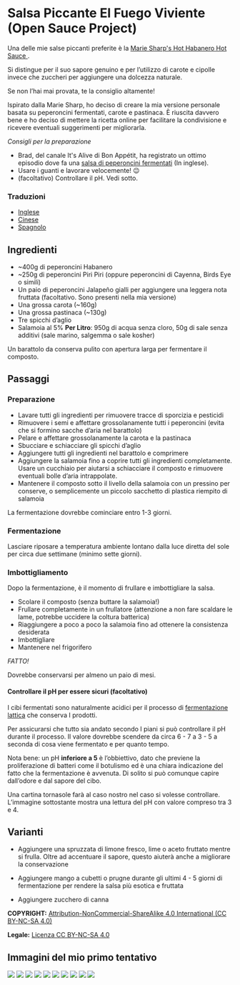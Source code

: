 # Salsa Piccante El Fuego Viviente (Open Sauce Project)

Una delle mie salse piccanti preferite è la [Marie Sharp's Hot Habanero Hot Sauce ](http://www.sammcgees.com/habanero-hot-sauce/marie-sharps-hot-habanero-hot-sauce-10oz.html).

Si distingue per il suo sapore genuino e per l’utilizzo di carote e cipolle invece che zuccheri per aggiungere una dolcezza naturale.

Se non l’hai mai provata, te la consiglio altamente! 

Ispirato dalla Marie Sharp, ho deciso di creare la mia versione personale basata su peperoncini fermentati, carote e pastinaca.
È riuscita davvero bene e ho deciso di mettere la ricetta online per facilitare la condivisione e ricevere eventuali suggerimenti per migliorarla.

*Consigli per la preparazione*

* Brad, del canale It's Alive di Bon Appétit, ha registrato un ottimo episodio dove fa una [salsa di peperoncini fermentati](https://www.youtube.com/watch?v=UGjCeAbWKPo) (In inglese).
* Usare i guanti e lavorare velocemente! 😉
* (facoltativo) Controllare il pH. Vedi sotto.

### Traduzioni

* [Inglese](README.md)
* [Cinese](README-CN.md)
* [Spagnolo](README-ES.md)


## Ingredienti

* ~400g di peperoncini Habanero
* ~250g di peperoncini Piri Piri (oppure peperoncini di Cayenna, Birds Eye o simili)
* Un paio di peperoncini Jalapeño gialli per aggiungere una leggera nota fruttata (facoltativo. Sono presenti nella mia versione)
* Una grossa carota (~160g)
* Una grossa pastinaca (~130g)
* Tre spicchi d’aglio
* Salamoia al 5% __Per Litro__: 950g di acqua senza cloro, 50g di sale senza additivi (sale marino, salgemma o sale kosher) 

Un barattolo da conserva pulito con apertura larga per fermentare il composto.

## Passaggi

### Preparazione

* Lavare tutti gli  ingredienti per rimuovere tracce di sporcizia e pesticidi
* Rimuovere i semi e affettare grossolanamente tutti i peperoncini (evita che si formino sacche d’aria nel barattolo)
* Pelare e affettare grossolanamente la carota e la pastinaca
* Sbucciare e schiacciare gli spicchi d’aglio
* Aggiungere tutti gli ingredienti nel barattolo e comprimere
* Aggiungere la salamoia fino a coprire tutti gli ingredienti completamente. Usare un cucchiaio per aiutarsi a schiacciare il composto e rimuovere eventuali bolle d’aria intrappolate.
* Mantenere il composto sotto il livello della salamoia con un pressino per conserve, o semplicemente un piccolo sacchetto di plastica riempito di salamoia

La fermentazione dovrebbe cominciare entro 1-3 giorni.

### Fermentazione

Lasciare riposare a temperatura ambiente lontano dalla luce diretta del sole per circa due settimane (minimo sette giorni).

### Imbottigliamento

Dopo la fermentazione, è il momento di frullare e imbottigliare la salsa.

* Scolare il composto (senza buttare la salamoia!)
* Frullare completamente in un frullatore  (attenzione a non fare scaldare le lame, potrebbe uccidere la coltura batterica)
* Riaggiungere a poco a poco la salamoia fino ad ottenere la consistenza desiderata
* Imbottigliare
* Mantenere nel frigorifero

*FATTO!*

Dovrebbe conservarsi per almeno un paio di mesi.

#### Controllare il pH per essere sicuri (facoltativo)

I cibi fermentati sono naturalmente acidici per il processo di [fermentazione lattica](https://it.wikipedia.org/wiki/Fermentazione_lattica) che conserva I prodotti.

Per assicurarsi che tutto sia andato secondo I piani si può controllare il pH durante il processo. Il valore dovrebbe scendere da circa 6 - 7 a 3 - 5 a seconda di cosa viene fermentato e per quanto tempo.

Nota bene: un pH **inferiore a 5** è l’obbiettivo, dato che previene la proliferazione di batteri come il botulismo ed è una chiara indicazione del fatto che la fermentazione è avvenuta. Di solito si può comunque capire dall’odore e dal sapore del cibo.

Una cartina tornasole farà al caso nostro nel caso si volesse controllare. L’immagine sottostante mostra una lettura del pH con valore compreso tra 3 e 4.

## Varianti

* Aggiungere una spruzzata di limone fresco, lime o aceto fruttato mentre si frulla. Oltre ad accentuare il sapore, questo aiuterà anche a migliorare la conservazione

* Aggiungere mango a cubetti o prugne durante gli ultimi 4 - 5 giorni di fermentazione per rendere la salsa più esotica e fruttata

* Aggiungere zucchero di canna

**COPYRIGHT:** [Attribution-NonCommercial-ShareAlike 4.0 International (CC BY-NC-SA 4.0)](https://creativecommons.org/licenses/by-nc-sa/4.0/)

**Legale:** [Licenza CC BY-NC-SA 4.0](https://creativecommons.org/licenses/by-nc-sa/4.0/legalcode)

## Immagini del mio primo tentativo

![](/images/v1/20180714_121505.jpg?raw=true)
![](/images/v1/20180630_161027.jpg?raw=true)
![](/images/v1/20180630_170759.jpg?raw=true)
![](/images/v1/20180702_075317.jpg?raw=true)
![](/images/v1/20180714_114401.jpg?raw=true)
![](/images/v1/20180714_114706.jpg?raw=true)
![](/images/v1/20180714_115547.jpg?raw=true)
![](/images/v1/20180714_115701.jpg?raw=true)
![](/images/v1/20180714_120046.jpg?raw=true)
![](/images/v1/20180714_120432.jpg?raw=true)
